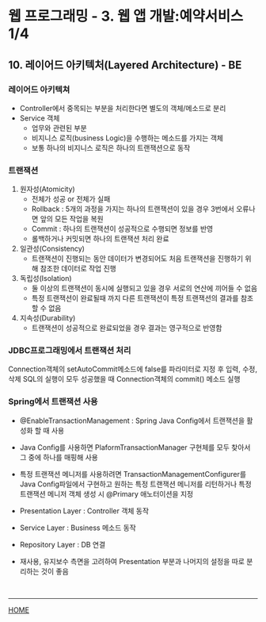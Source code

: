 # 웹 프로그래밍 - 3. 웹 앱 개발:예약서비스 1/4

## 10. 레이어드 아키텍처(Layered Architecture) - BE

### 레이어드 아키텍쳐
+ Controller에서 중목되는 부분을 처리한다면 별도의 객체/메소드로 분리
+ Service 객체
	+ 업무와 관련된 부분
	+ 비지니스 로직(business Logic)을 수행하는 메소드를 가지는 객체
	+ 보통 하나의 비지니스 로직은 하나의 트랜잭션으로 동작

### 트랜잭션
1. 원자성(Atomicity)
	+ 전체가 성공 or 전체가 실패
	+ Rollback : 5개의 과정을 가지는 하나의 트랜잭션이 있을 경우 3번에서 오류나면 앞의 모든 작업을 복원
	+ Commit : 하나의 트랜잭션이 성공적으로 수행되면 정보를 반영
	+ 롤백하거나 커밋되면 하나의 트랜잭션 처리 완료
2. 일관성(Consistency)
	+ 트랜잭션이 진행되는 동안 데이터가 변경되어도 처음 트랜잭션을 진행하기 위해 참조한 데이터로 작업 진행
3. 독립성(Isolation)
	+ 둘 이상의 트랜잭션이 동시에 실행되고 있을 경우 서로의 연산에 끼어들 수 없음
	+ 특정 트랜잭션이 완료될때 까지 다른 트랜잭션이 특정 트랜잭션의 결과를 참조할 수 없음
4. 지속성(Durability)
	+ 트랜잭션이 성공적으로 완료되었을 경우 결과는 영구적으로 반영함

### JDBC프로그래밍에서 트랜잭션 처리
Connection객체의 setAutoCommit메소드에 false를 파라미터로 지정 후 입력, 수정, 삭제 SQL의 실행이 모두 성공했을 때 Connection객체의 commit() 메소드 실행

### Spring에서 트랜잭션 사용
+ @EnableTransactionManagement : Spring Java Config에서 트랜잭션을 활성화 할 때 사용
+ Java Config를 사용하면 PlaformTransactionManager 구현체를 모두 찾아서 그 중에 하나를 매핑해 사용
+ 특정 트랜잭션 메니저를 사용하려면 TransactionManagementConfigurer를 Java Config파일에서 구현하고 원하는 특정 트랜잭션 메니저를 리턴하거나 특정 트랜잭션 메니저 객체 생성 시 @Primary 애노터이션을 지정

+ Presentation Layer : Controller 객체 동작
+ Service Layer : Business 메소드 동작
+ Repository Layer : DB 연결
+ 재사용, 유지보수 측면을 고려하여 Presentation 부분과 나머지의 설정을 따로 분리하는 것이 좋음

<br>

---
[HOME](https://github.com/tunaep5/Boostcourse/blob/master/README.md)
